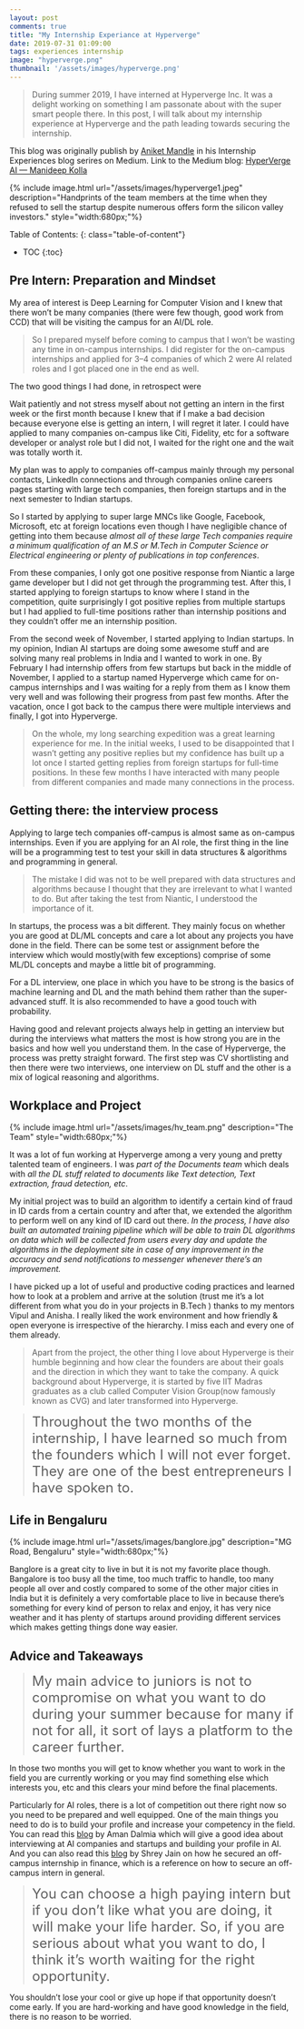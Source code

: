 ```yaml
---
layout: post
comments: true
title: "My Internship Experiance at Hyperverge"
date: 2019-07-31 01:09:00
tags: experiences internship
image: "hyperverge.png"
thumbnail: '/assets/images/hyperverge.png'
---
```


> During summer 2019, I have interned at Hyperverge Inc. It was a delight working on something I am passonate about with the super smart people there. In this post, I will talk about my internship experience at Hyperverge and the path leading towards securing the internship.


<!--more-->

This blog was originally publish by [Aniket Mandle](https://medium.com/@aniketmandle11) in his Internship Experiences blog serires on Medium. Link to the Medium blog: [HyperVerge AI — Manideep Kolla](https://medium.com/the-internship-experience-iit-guwahati/hyperverge-ai-manideep-kolla-7669802831e9)

<!---![Hyperverge Team hand prints]({{ '/assets/images/hyperverge1.jpeg' | relative_url }}){: style="width: 680px"}
*Handprints of the team members at the time when they refused to sell the startup despite numerous offers form the silicon valley investors.*--->

{% include image.html url="/assets/images/hyperverge1.jpeg" description="Handprints of the team members at the time when they refused to sell the startup despite numerous offers form the silicon valley investors." style="width:680px;"%}


Table of Contents:
{: class="table-of-content"}
* TOC
{:toc}

## Pre Intern: Preparation and Mindset

My area of interest is Deep Learning for Computer Vision and I knew that there won’t be many companies (there were few though, good work from CCD) that will be visiting the campus for an AI/DL role.

> So I prepared myself before coming to campus that I won’t be wasting any time in on-campus internships. I did register for the on-campus internships and applied for 3–4 companies of which 2 were AI related roles and I got placed one in the end as well.

The two good things I had done, in retrospect were

Wait patiently and not stress myself about not getting an intern in the first week or the first month because I knew that if I make a bad decision because everyone else is getting an intern, I will regret it later. I could have applied to many companies on-campus like Citi, Fidelity, etc for a software developer or analyst role but I did not, I waited for the right one and the wait was totally worth it.

My plan was to apply to companies off-campus mainly through my personal contacts, LinkedIn connections and through companies online careers pages starting with large tech companies, then foreign startups and in the next semester to Indian startups.

So I started by applying to super large MNCs like Google, Facebook, Microsoft, etc at foreign locations even though I have negligible chance of getting into them because *almost all of these large Tech companies require a minimum qualification of an M.S or M.Tech in Computer Science or Electrical engineering or plenty of publications in top conferences*.

From these companies, I only got one positive response from Niantic a large game developer but I did not get through the programming test. After this, I started applying to foreign startups to know where I stand in the competition, quite surprisingly I got positive replies from multiple startups but I had applied to full-time positions rather than internship positions and they couldn’t offer me an internship position.

From the second week of November, I started applying to Indian startups. In my opinion, Indian AI startups are doing some awesome stuff and are solving many real problems in India and I wanted to work in one. By February I had internship offers from few startups but back in the middle of November, I applied to a startup named Hyperverge which came for on-campus internships and I was waiting for a reply from them as I know them very well and was following their progress from past few months. After the vacation, once I got back to the campus there were multiple interviews and finally, I got into Hyperverge.

> On the whole, my long searching expedition was a great learning experience for me. In the initial weeks, I used to be disappointed that I wasn’t getting any positive replies but my confidence has built up a lot once I started getting replies from foreign startups for full-time positions. In these few months I have interacted with many people from different companies and made many connections in the process.

## Getting there: the interview process

Applying to large tech companies off-campus is almost same as on-campus internships. Even if you are applying for an AI role, the first thing in the line will be a programming test to test your skill in data structures & algorithms and programming in general.

> The mistake I did was not to be well prepared with data structures and algorithms because I thought that they are irrelevant to what I wanted to do. But after taking the test from Niantic, I understood the importance of it.

In startups, the process was a bit different. They mainly focus on whether you are good at DL/ML concepts and care a lot about any projects you have done in the field. There can be some test or assignment before the interview which would mostly(with few exceptions) comprise of some ML/DL concepts and maybe a little bit of programming.

For a DL interview, one place in which you have to be strong is the basics of machine learning and DL and the math behind them rather than the super-advanced stuff. It is also recommended to have a good touch with probability.

Having good and relevant projects always help in getting an interview but during the interviews what matters the most is how strong you are in the basics and how well you understand them. In the case of Hyperverge, the process was pretty straight forward. The first step was CV shortlisting and then there were two interviews, one interview on DL stuff and the other is a mix of logical reasoning and algorithms.

## Workplace and Project

{% include image.html url="/assets/images/hv_team.png" description="The Team" style="width:680px;"%}

It was a lot of fun working at Hyperverge among a very young and pretty talented team of engineers. I was *part of the Documents team* which deals with *all the DL stuff related to documents like Text detection, Text extraction, fraud detection, etc*.

My initial project was to build an algorithm to identify a certain kind of fraud in ID cards from a certain country and after that, we extended the algorithm to perform well on any kind of ID card out there. *In the process, I have also built an automated training pipeline which will be able to train DL algorithms on data which will be collected from users every day and update the algorithms in the deployment site in case of any improvement in the accuracy and send notifications to messenger whenever there’s an improvement.*

I have picked up a lot of useful and productive coding practices and learned how to look at a problem and arrive at the solution (trust me it’s a lot different from what you do in your projects in B.Tech ) thanks to my mentors Vipul and Anisha. I really liked the work environment and how friendly & open everyone is irrespective of the hierarchy. I miss each and every one of them already.

> Apart from the project, the other thing I love about Hyperverge is their humble beginning and how clear the founders are about their goals and the direction in which they want to take the company. A quick background about Hyperverge, it is started by five IIT Madras graduates as a club called Computer Vision Group(now famously known as CVG) and later transformed into Hyperverge.

> <font size="5">Throughout the two months of the internship, I have learned so much from the founders which I will not ever forget. They are one of the best entrepreneurs I have spoken to.</font>

## Life in Bengaluru

{% include image.html url="/assets/images/banglore.jpg" description="MG Road, Bengaluru" style="width:680px;"%}

Banglore is a great city to live in but it is not my favorite place though. Bangalore is too busy all the time, too much traffic to handle, too many people all over and costly compared to some of the other major cities in India but it is definitely a very comfortable place to live in because there’s something for every kind of person to relax and enjoy, it has very nice weather and it has plenty of startups around providing different services which makes getting things done way easier.

## Advice and Takeaways

> <font size="5">My main advice to juniors is not to compromise on what you want to do during your summer because for many if not for all, it sort of lays a platform to the career further.</font>

In those two months you will get to know whether you want to work in the field you are currently working or you may find something else which interests you, etc and this clears your mind before the final placements.

Particularly for AI roles, there is a lot of competition out there right now so you need to be prepared and well equipped. One of the main things you need to do is to build your profile and increase your competency in the field. You can read this [blog](https://blog.usejournal.com/what-i-learned-from-interviewing-at-multiple-ai-companies-and-start-ups-a9620415e4cc) by Aman Dalmia which will give a good idea about interviewing at AI companies and startups and building your profile in AI. And you can also read this [blog](https://medium.com/the-internship-experience-iit-guwahati/anand-rathi-share-and-stock-brokers-ltd-shrey-jain-c201bd3bfc1b) by Shrey Jain on how he secured an off-campus internship in finance, which is a reference on how to secure an off-campus intern in general.

> <font size="5">You can choose a high paying intern but if you don’t like what you are doing, it will make your life harder. So, if you are serious about what you want to do, I think it’s worth waiting for the right opportunity.</font>

You shouldn’t lose your cool or give up hope if that opportunity doesn’t come early. If you are hard-working and have good knowledge in the field, there is no reason to be worried.

